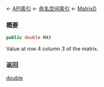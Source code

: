 ← [API索引](Api-Index) ← [命名空间索引](Namespace-Index) ← [MatrixD](VRageMath.MatrixD)

### 概要

```csharp
public double M43
```

Value at row 4 column 3 of the matrix.

### 返回

[double](https://docs.microsoft.com/en-us/dotnet/api/System.Double?view=netframework-4.6)

